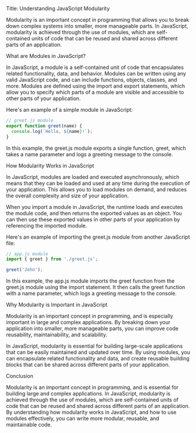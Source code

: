 Title: Understanding JavaScript Modularity

Modularity is an important concept in programming that allows you to break down complex systems into smaller, more manageable parts. In JavaScript, modularity is achieved through the use of modules, which are self-contained units of code that can be reused and shared across different parts of an application.

What are Modules in JavaScript?

In JavaScript, a module is a self-contained unit of code that encapsulates related functionality, data, and behavior. Modules can be written using any valid JavaScript code, and can include functions, objects, classes, and more. Modules are defined using the import and export statements, which allow you to specify which parts of a module are visible and accessible to other parts of your application.

Here's an example of a simple module in JavaScript:

```js
// greet.js module
export function greet(name) {
  console.log(`Hello, ${name}!`);
}
```

In this example, the greet.js module exports a single function, greet, which takes a name parameter and logs a greeting message to the console.

How Modularity Works in JavaScript

In JavaScript, modules are loaded and executed asynchronously, which means that they can be loaded and used at any time during the execution of your application. This allows you to load modules on demand, and reduces the overall complexity and size of your application.

When you import a module in JavaScript, the runtime loads and executes the module code, and then returns the exported values as an object. You can then use these exported values in other parts of your application by referencing the imported module.

Here's an example of importing the greet.js module from another JavaScript file:

```js
// app.js module
import { greet } from './greet.js';

greet('John');
```

In this example, the app.js module imports the greet function from the greet.js module using the import statement. It then calls the greet function with a name parameter, which logs a greeting message to the console.

Why Modularity is Important in JavaScript

Modularity is an important concept in programming, and is especially important in large and complex applications. By breaking down your application into smaller, more manageable parts, you can improve code reusability, maintainability, and scalability.

In JavaScript, modularity is essential for building large-scale applications that can be easily maintained and updated over time. By using modules, you can encapsulate related functionality and data, and create reusable building blocks that can be shared across different parts of your application.

Conclusion

Modularity is an important concept in programming, and is essential for building large and complex applications. In JavaScript, modularity is achieved through the use of modules, which are self-contained units of code that can be reused and shared across different parts of an application. By understanding how modularity works in JavaScript, and how to use modules effectively, you can write more modular, reusable, and maintainable code.

